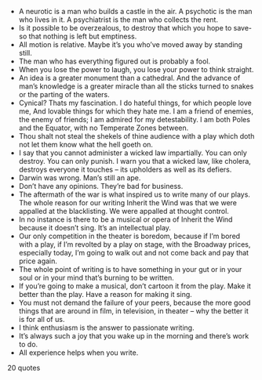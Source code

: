  - A neurotic is a man who builds a castle in the air. A psychotic is the man who lives in it. A psychiatrist is the man who collects the rent.
 - Is it possible to be overzealous, to destroy that which you hope to save-so that nothing is left but emptiness.
 - All motion is relative. Maybe it’s you who’ve moved away by standing still.
 - The man who has everything figured out is probably a fool.
 - When you lose the power to laugh, you lose your power to think straight.
 - An idea is a greater monument than a cathedral. And the advance of man’s knowledge is a greater miracle than all the sticks turned to snakes or the parting of the waters.
 - Cynical? Thats my fascination. I do hateful things, for which people love me, And lovable things for which they hate me. I am a friend of enemies, the enemy of friends; I am admired for my detestability. I am both Poles and the Equator, with no Temperate Zones between.
 - Thou shalt not steal the shekels of thine audience with a play which doth not let them know what the hell goeth on.
 - I say that you cannot administer a wicked law impartially. You can only destroy. You can only punish. I warn you that a wicked law, like cholera, destroys everyone it touches – its upholders as well as its defiers.
 - Darwin was wrong. Man’s still an ape.
 - Don’t have any opinions. They’re bad for business.
 - The aftermath of the war is what inspired us to write many of our plays. The whole reason for our writing Inherit the Wind was that we were appalled at the blacklisting. We were appalled at thought control.
 - In no instance is there to be a musical or opera of Inherit the Wind because it doesn’t sing. It’s an intellectual play.
 - Our only competition in the theater is boredom, because if I’m bored with a play, if I’m revolted by a play on stage, with the Broadway prices, especially today, I’m going to walk out and not come back and pay that price again.
 - The whole point of writing is to have something in your gut or in your soul or in your mind that’s burning to be written.
 - If you’re going to make a musical, don’t cartoon it from the play. Make it better than the play. Have a reason for making it sing.
 - You must not demand the failure of your peers, because the more good things that are around in film, in television, in theater – why the better it is for all of us.
 - I think enthusiasm is the answer to passionate writing.
 - It’s always such a joy that you wake up in the morning and there’s work to do.
 - All experience helps when you write.

20 quotes